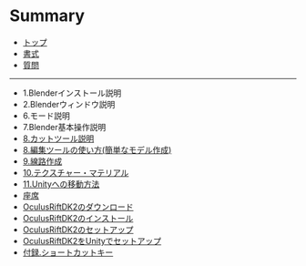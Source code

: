 # Summary

* [トップ](README.md)
* [書式](Format.md)
* [質問](Question.md)

---

* 1.Blenderインストール説明
* 2.Blenderウィンドウ説明
* 6.モード説明
* 7.Blender基本操作説明
* [8.カットツール説明](830ab-30c3-30c8-30c4-30fc-30eb-shuo-ming.md)
* [8.編集ツールの使い方\(簡単なモデル作成\)](8bian-ji-30c4-30fc-30eb-306e-shi-3044-65b928-jian-dan-306a-30e2-30c7-30eb-zuo-621029.md)
* [9.線路作成](xian-lu.md)
* [10.テクスチャー・マテリアル](10.md)
* [11.Unityへの移動方法](11unity3078-306e-yi-dong-fang-fa.md)
* [座席](zuo-xi.md)
* [OculusRiftDK2のダウンロード](Oculus_Rift_DK2_Download.md)
* [OculusRiftDK2のインストール](Oculus_Rift_DK2_Install.md)
* [OculusRiftDK2のセットアップ](Oculus_Rift_DK2_Setup.md)
* [OculusRiftDK2をUnityでセットアップ](Oculus_Rift_DK2_Setup_For_Unity.md)
* [付録.ショートカットキー](fu-9332-30b7-30e7-30fc-30c8-30ab-30c3-30c8-30ad-30fc.md)

